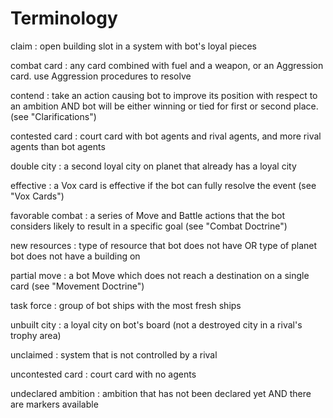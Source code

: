 # Terminology

claim
: open building slot in a system with bot's loyal pieces

combat card
: any card combined with fuel and a weapon, or an Aggression card.
use Aggression procedures to resolve

contend
: take an action causing bot to improve its position with respect to an ambition AND bot will be either winning or tied for first or second place. (see "Clarifications")

contested card
: court card with bot agents and rival agents, and more rival agents than bot agents

double city
: a second loyal city on planet that already has a loyal city

effective
: a Vox card is effective if the bot can fully resolve the event (see "Vox Cards")

favorable combat
: a series of Move and Battle actions that the bot considers likely to result in a specific goal
(see "Combat Doctrine")

new resources
: type of resource that bot does not have OR type of planet bot does not have a building on

partial move
: a bot Move which does not reach a destination on a single card (see "Movement Doctrine")

task force
: group of bot ships with the most fresh ships

unbuilt city
: a loyal city on bot's board (not a destroyed city in a rival's trophy area)

unclaimed
: system that is not controlled by a rival

uncontested card
: court card with no agents

undeclared ambition
: ambition that has not been declared yet AND there are markers available

<div class="pagebreak"> </div>